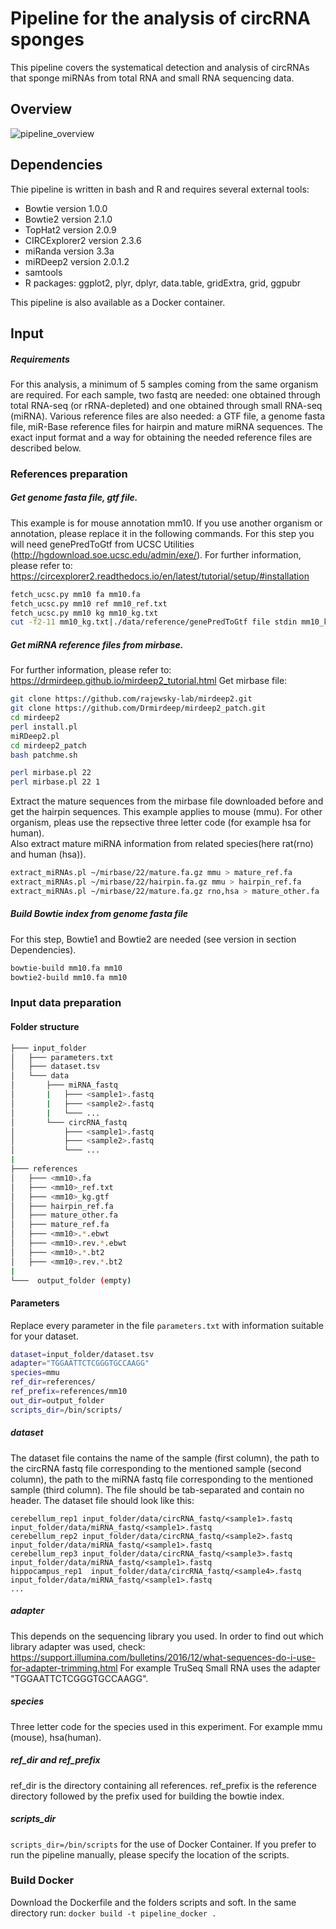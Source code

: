 # Pipeline for the analysis of circRNA sponges
This pipeline covers the systematical detection and analysis of circRNAs that sponge miRNAs from total RNA and small RNA sequencing data.

## Overview
![pipeline_overview](https://user-images.githubusercontent.com/51077615/70857669-3b5c1c80-1ef3-11ea-9a12-3d8427781cf6.PNG)



## Dependencies

Thie pipeline is written in bash and R and requires several external tools:
* Bowtie version 1.0.0
* Bowtie2 version 2.1.0
* TopHat2 version 2.0.9
* CIRCExplorer2 version 2.3.6
* miRanda version 3.3a
* miRDeep2 version 2.0.1.2
* samtools
* R packages: ggplot2, plyr, dplyr, data.table, gridExtra, grid, ggpubr

This pipeline is also available as a Docker container.

## Input

##### Requirements
For this analysis, a minimum of 5 samples coming from the same organism are required. For each sample, two fastq are needed: one obtained through total RNA-seq (or rRNA-depleted) and one obtained through small RNA-seq (miRNA). 
Various reference files are also needed: a GTF file, a genome fasta file, miR-Base reference files for hairpin and mature miRNA sequences. The exact input format and a way for obtaining the needed reference files are described below.

### References preparation
##### Get genome fasta file, gtf file. 
This example is for mouse annotation mm10. If you use another organism or annotation, please replace it in the following commands.
For this step you will need genePredToGtf from UCSC Utilities (http://hgdownload.soe.ucsc.edu/admin/exe/).
For further information, please refer to: https://circexplorer2.readthedocs.io/en/latest/tutorial/setup/#installation

```bash
fetch_ucsc.py mm10 fa mm10.fa
fetch_ucsc.py mm10 ref mm10_ref.txt
fetch_ucsc.py mm10 kg mm10_kg.txt
cut -f2-11 mm10_kg.txt|./data/reference/genePredToGtf file stdin mm10_kg.gtf
```

##### Get miRNA reference files from mirbase. 
For further information, please refer to: https://drmirdeep.github.io/mirdeep2_tutorial.html 
Get mirbase file:
``` bash
git clone https://github.com/rajewsky-lab/mirdeep2.git
git clone https://github.com/Drmirdeep/mirdeep2_patch.git
cd mirdeep2
perl install.pl
miRDeep2.pl 
cd mirdeep2_patch
bash patchme.sh

perl mirbase.pl 22
perl mirbase.pl 22 1
```

Extract the mature sequences from the mirbase file downloaded before and get the hairpin sequences. This example applies to mouse (mmu). For other organism, pleas use the repsective three letter code  (for example hsa for human).  
Also extract mature miRNA information from related species(here rat(rno) and human (hsa)).
``` bash
extract_miRNAs.pl ~/mirbase/22/mature.fa.gz mmu > mature_ref.fa
extract_miRNAs.pl ~/mirbase/22/hairpin.fa.gz mmu > hairpin_ref.fa
extract_miRNAs.pl ~/mirbase/22/mature.fa.gz rno,hsa > mature_other.fa
```

##### Build Bowtie index from genome fasta file
For this step, Bowtie1 and Bowtie2 are needed (see version in section Dependencies). 
```bash
bowtie-build mm10.fa mm10
bowtie2-build mm10.fa mm10
```

### Input data preparation

#### Folder structure
```bash
├─── input_folder
│   ├─── parameters.txt
│   ├─── dataset.tsv
│   └─── data
│       ├─── miRNA_fastq
│       |   ├─── <sample1>.fastq
│       |   ├─── <sample2>.fastq
│       |   └─── ...
│       └─── circRNA_fastq
│           ├─── <sample1>.fastq
│           ├─── <sample2>.fastq
│           └─── ...
|
├─── references
│   ├─── <mm10>.fa
│   ├─── <mm10>_ref.txt
│   ├─── <mm10>_kg.gtf
│   ├─── hairpin_ref.fa
│   ├─── mature_other.fa
│   ├─── mature_ref.fa
│   ├─── <mm10>.*.ebwt
│   ├─── <mm10>.rev.*.ebwt
│   ├─── <mm10>.*.bt2
│   ├─── <mm10>.rev.*.bt2
|
└───  output_folder (empty)
```

#### Parameters
Replace every parameter in the file ```parameters.txt``` with information suitable for your dataset.
```bash
dataset=input_folder/dataset.tsv
adapter="TGGAATTCTCGGGTGCCAAGG"
species=mmu
ref_dir=references/
ref_prefix=references/mm10
out_dir=output_folder
scripts_dir=/bin/scripts/
```

##### dataset
The dataset file contains the name of the sample (first column), the path to the circRNA fastq file corresponding to the mentioned sample (second column), the path to the miRNA fastq file corresponding to the mentioned sample (third column). The file should be tab-separated and contain no header. The dataset file should look like this:
```
cerebellum_rep1 input_folder/data/circRNA_fastq/<sample1>.fastq	input_folder/data/miRNA_fastq/<sample1>.fastq
cerebellum_rep2	input_folder/data/circRNA_fastq/<sample2>.fastq	input_folder/data/miRNA_fastq/<sample1>.fastq
cerebellum_rep3	input_folder/data/circRNA_fastq/<sample3>.fastq	input_folder/data/miRNA_fastq/<sample1>.fastq
hippocampus_rep1  input_folder/data/circRNA_fastq/<sample4>.fastq	input_folder/data/miRNA_fastq/<sample1>.fastq
...
```

##### adapter
This depends on the sequencing library you used. In order to find out which library adapter was used, check: https://support.illumina.com/bulletins/2016/12/what-sequences-do-i-use-for-adapter-trimming.html
For example TruSeq Small RNA uses the adapter "TGGAATTCTCGGGTGCCAAGG".

##### species
Three letter code for the species used in this experiment. For example mmu (mouse), hsa(human).

##### ref_dir and ref_prefix
ref_dir is the directory containing all references. ref_prefix is the reference directory followed by the prefix used for building the bowtie index.

##### scripts_dir
```scripts_dir=/bin/scripts``` for the use of Docker Container. If you prefer to run the pipeline manually, please specify the location of the scripts.


### Build Docker
Download the Dockerfile and the folders scripts and soft. In the same directory run:
```docker build -t pipeline_docker .```
